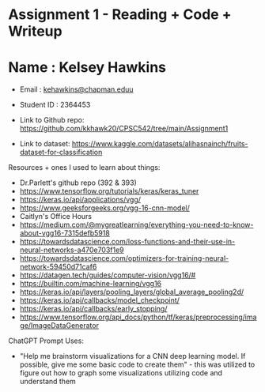 # Assignment 1 - Reading + Code + Writeup

# Name : Kelsey Hawkins
* Email : kehawkins@chapman.eduu
* Student ID : 2364453

* Link to Github repo: https://github.com/kkhawk20/CPSC542/tree/main/Assignment1
* Link to dataset: https://www.kaggle.com/datasets/alihasnainch/fruits-dataset-for-classification

Resources + ones I used to learn about things:
* Dr.Parlett's github repo (392 & 393)
* https://www.tensorflow.org/tutorials/keras/keras_tuner
* https://keras.io/api/applications/vgg/
* https://www.geeksforgeeks.org/vgg-16-cnn-model/
* Caitlyn's Office Hours
* https://medium.com/@mygreatlearning/everything-you-need-to-know-about-vgg16-7315defb5918
* https://towardsdatascience.com/loss-functions-and-their-use-in-neural-networks-a470e703f1e9
* https://towardsdatascience.com/optimizers-for-training-neural-network-59450d71caf6
* https://datagen.tech/guides/computer-vision/vgg16/#
* https://builtin.com/machine-learning/vgg16
* https://keras.io/api/layers/pooling_layers/global_average_pooling2d/
* https://keras.io/api/callbacks/model_checkpoint/
* https://keras.io/api/callbacks/early_stopping/
* https://www.tensorflow.org/api_docs/python/tf/keras/preprocessing/image/ImageDataGenerator

ChatGPT Prompt Uses:
* "Help me brainstorm visualizations for a CNN deep learning model. If possible, give me some basic code to create them" - this was utilized to figure out how to graph some visualizations utilizing code and understand them

